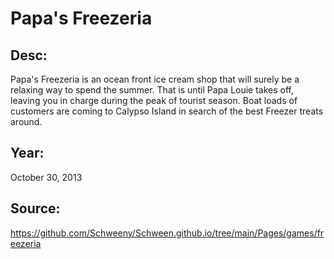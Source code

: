 # Papa's Freezeria
## Desc:
Papa's Freezeria is an ocean front ice cream shop that will surely be a relaxing way to spend the summer. That is until Papa Louie takes off, leaving you in charge during the peak of tourist season. Boat loads of customers are coming to Calypso Island in search of the best Freezer treats around.
## Year:
October 30, 2013
## Source:
https://github.com/Schweeny/Schween.github.io/tree/main/Pages/games/freezeria
